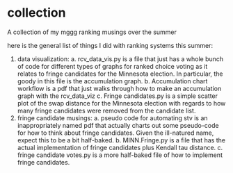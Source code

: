 # collection
A collection of my mggg ranking musings over the summer

here is the general list of things I did with ranking systems this summer:
1. data visualization:
  a.   rcv_data_vis.py is a file that just has a whole bunch of code for different types of graphs for ranked choice voting as it relates to fringe candidates for the Minnesota election.
        In particular, the goody in this file is the accumulation graph.
  b. Accumulation chart workflow is a pdf that just walks through how to make an accumulation graph with the rcv_data_viz
  c. Fringe candidates.py is a simple scatter plot of the swap distance for the Minnesota election with regards to how many fringe candidates were removed from the candidate list.
2. fringe candidate musings:
  a. pseudo code for automating stv is an inappropriately named pdf that actually charts out some pseudo-code for how to think about fringe candidates.
  Given the ill-natured name, expect this to be a bit half-baked. 
  b. MINN.Fringe.py is a file that has the actual implementation of fringe candidates plus Kendall tau distance.
  c.  fringe candidate votes.py is a more half-baked file of how to implement fringe candidates.



